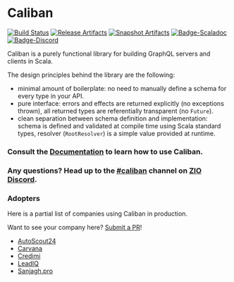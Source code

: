 # Caliban

[![Build Status][Badge-Circle]][Link-Circle]
[![Release Artifacts][Badge-SonatypeReleases]][Link-SonatypeReleases]
[![Snapshot Artifacts][Badge-SonatypeSnapshots]][Link-SonatypeSnapshots]
[![Badge-Scaladoc]][Link-Scaladoc]
[![Badge-Discord]][Link-Discord]

[Link-Circle]: https://circleci.com/gh/ghostdogpr/caliban "circleci"
[Badge-Circle]: https://circleci.com/gh/ghostdogpr/caliban.svg?style=svg "circleci"
[Link-SonatypeReleases]: https://oss.sonatype.org/content/repositories/releases/com/github/ghostdogpr/caliban_2.12/ "Sonatype Releases"
[Badge-SonatypeReleases]: https://img.shields.io/nexus/r/https/oss.sonatype.org/com.github.ghostdogpr/caliban_2.12.svg "Sonatype Releases"
[Link-SonatypeSnapshots]: https://oss.sonatype.org/content/repositories/snapshots/com/github/ghostdogpr/caliban_2.12/ "Sonatype Snapshots"
[Badge-SonatypeSnapshots]: https://img.shields.io/nexus/s/https/oss.sonatype.org/com.github.ghostdogpr/caliban_2.12.svg "Sonatype Snapshots"
[Link-Scaladoc]: https://javadoc.io/doc/com.github.ghostdogpr/caliban_2.12/latest/caliban/index.html
[Badge-Scaladoc]: https://javadoc-badge.appspot.com/com.github.ghostdogpr/caliban_2.12.svg?label=scaladoc "Scaladoc"
[Link-Discord]: https://discord.gg/2ccFBr4 "Discord"
[Badge-Discord]: https://img.shields.io/discord/629491597070827530?logo=discord "chat on discord"

Caliban is a purely functional library for building GraphQL servers and clients in Scala.
 
The design principles behind the library are the following:
- minimal amount of boilerplate: no need to manually define a schema for every type in your API.
- pure interface: errors and effects are returned explicitly (no exceptions thrown), all returned types are referentially transparent (no `Future`).
- clean separation between schema definition and implementation: schema is defined and validated at compile time using Scala standard types, resolver (`RootResolver`) is a simple value provided at runtime.

### Consult the [Documentation](https://ghostdogpr.github.io/caliban/docs/) to learn how to use Caliban.

### Any questions? Head up to the [#caliban](https://discordapp.com/channels/629491597070827530/633200096393166868) channel on [ZIO Discord](https://discord.gg/EYpumuv).

### Adopters

Here is a partial list of companies using Caliban in production.

Want to see your company here? [Submit a PR](https://github.com/ghostdogpr/caliban/edit/master/README.md)!

* [AutoScout24](https://www.autoscout24.de)
* [Carvana](https://www.carvana.com)
* [Credimi](https://www.credimi.com)
* [LeadIQ](https://leadiq.com)
* [Sanjagh.pro](https://sanjagh.pro)
